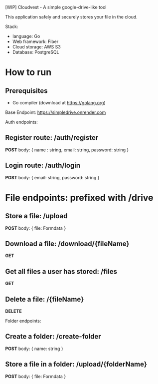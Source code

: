 [WIP]
Cloudvest - A simple google-drive-like tool 

This application safely and securely stores your file in the cloud.

Stack:

-   language: Go
-   Web framework: Fiber
-   Cloud storage: AWS S3
-   Database: PostgreSQL

# How to run

## Prerequisites

-   Go compiler (download at https://golang.org)

Base Endpoint: https://simpledrive.onrender.com

Auth endpoints:

## Register route: /auth/register

**POST**
body: {
name : string,
email: string,
password: string
}

## Login route: /auth/login

**POST**
body: {
email: string,
password: string
}

# File endpoints: prefixed with **/drive**

## Store a file: /upload

**POST**
body: {
file: Formdata
}

## Download a file: /download/{fileName}

**GET**

## Get all files a user has stored: /files

**GET**

## Delete a file: /{fileName}

**DELETE**

Folder endpoints:

## Create a folder: /create-folder

**POST**
body: {
name: string
}

## Store a file in a folder: /upload/{folderName}

**POST**
body: {
file: Formdata
}
